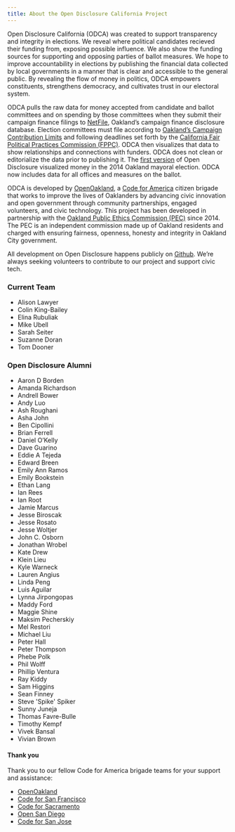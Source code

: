 ```yaml
---
title: About the Open Disclosure California Project
---
```


Open Disclosure California (ODCA) was created to support transparency and integrity in elections. We reveal where political candidates recieved their funding from, exposing possible influence.  We also show the funding sources for supporting and opposing parties of ballot measures. We hope to improve accountability in elections by publishing the financial data collected by local governments in a manner that is clear and accessible to the general public. By revealing the flow of money in politics, ODCA empowers constituents, strengthens democracy, and cultivates trust in our electoral system.  

ODCA pulls the raw data for money accepted from candidate and ballot committees and on spending by those committees when they submit their campaign finance filings to [NetFile](https://public.netfile.com/pub2/Default.aspx?aid=COAK&AspxAutoDetectCookieSupport=1), Oakland’s campaign finance disclosure database. Election committees must file according to [Oakland’s Campaign Contribution Limits](https://www.oaklandca.gov/services/boards-and-commissions-index/ethics/campaign-finance-rules-and-disclosure/information-for-candidates-and-campaign-committees/oakland-campaign-contribution-limits) and following deadlines set forth by the [California Fair Political Practices Commission (FPPC)](http://www.fppc.ca.gov/). ODCA then visualizes that data to show relationships and connections with funders. ODCA does not clean or editorialize the data prior to publishing it. The [first version](http://2014.opendisclosure.io/) of Open Disclosure visualized money in the 2014 Oakland mayoral election. ODCA now includes data for all offices and measures on the ballot. 

ODCA is developed by [OpenOakland](https://openoakland.org/), a [Code for America](https://www.codeforamerica.org/) citizen brigade that works to improve the lives of Oaklanders by advancing civic innovation and open government through community partnerships, engaged volunteers, and civic technology. This project has been developed in partnership with the [Oakland Public Ethics Commission (PEC)](https://www.oaklandca.gov/boards-and-commissions/public-ethics-commission) since 2014. The PEC is an independent commission made up of Oakland residents and charged with ensuring fairness, openness, honesty and integrity in Oakland City government.

All development on Open Disclosure happens publicly on
[Github](https://github.com/caciviclab/odca-jekyll). We’re always seeking
volunteers to contribute to our project and support civic tech.

### Current Team

- Alison Lawyer
- Colin King-Bailey
- Elina Rubuliak
- Mike Ubell
- Sarah Seiter
- Suzanne Doran
- Tom Dooner

### Open Disclosure Alumni

- Aaron D Borden
- Amanda Richardson
- Andrell Bower
- Andy Luo
- Ash Roughani
- Asha John
- Ben Cipollini
- Brian Ferrell
- Daniel O’Kelly
- Dave Guarino
- Eddie A Tejeda
- Edward Breen
- Emily Ann Ramos
- Emily Bookstein
- Ethan Lang
- Ian Rees
- Ian Root
- Jamie Marcus
- Jesse Biroscak
- Jesse Rosato
- Jesse Woltjer
- John C. Osborn
- Jonathan Wrobel
- Kate Drew
- Klein Lieu
- Kyle Warneck
- Lauren Angius
- Linda Peng
- Luis Aguilar
- Lynna Jirpongopas
- Maddy Ford
- Maggie Shine
- Maksim Pecherskiy
- Mel Restori
- Michael Liu
- Peter Hall
- Peter Thompson
- Phebe Polk
- Phil Wolff
- Phillip Ventura
- Ray Kiddy
- Sam Higgins
- Sean Finney
- Steve 'Spike' Spiker
- Sunny Juneja
- Thomas Favre-Bulle
- Timothy Kempf
- Vivek Bansal
- Vivian Brown

#### Thank you

Thank you to our fellow Code for America brigade teams for your support and assistance:

- [OpenOakland](https://openoakland.org/)
- [Code for San Francisco](https://codeforsanfrancisco.org/)
- [Code for Sacramento](https://codeforsacramento.org/)
- [Open San Diego](https://opensandiego.org/)
- [Code for San Jose](https://www.codeforsanjose.com/)

